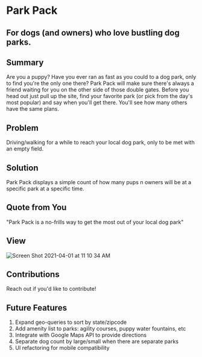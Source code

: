 # Park Pack #

<!-- 
> This material was originally posted [here](http://www.quora.com/What-is-Amazons-approach-to-product-development-and-product-management). It is reproduced here for posterities sake.

There is an approach called "working backwards" that is widely used at Amazon. They work backwards from the customer, rather than starting with an idea for a product and trying to bolt customers onto it. While working backwards can be applied to any specific product decision, using this approach is especially important when developing new products or features.

For new initiatives a product manager typically starts by writing an internal press release announcing the finished product. The target audience for the press release is the new/updated product's customers, which can be retail customers or internal users of a tool or technology. Internal press releases are centered around the customer problem, how current solutions (internal or external) fail, and how the new product will blow away existing solutions.

If the benefits listed don't sound very interesting or exciting to customers, then perhaps they're not (and shouldn't be built). Instead, the product manager should keep iterating on the press release until they've come up with benefits that actually sound like benefits. Iterating on a press release is a lot less expensive than iterating on the product itself (and quicker!).

If the press release is more than a page and a half, it is probably too long. Keep it simple. 3-4 sentences for most paragraphs. Cut out the fat. Don't make it into a spec. You can accompany the press release with a FAQ that answers all of the other business or execution questions so the press release can stay focused on what the customer gets. My rule of thumb is that if the press release is hard to write, then the product is probably going to suck. Keep working at it until the outline for each paragraph flows. 

Oh, and I also like to write press-releases in what I call "Oprah-speak" for mainstream consumer products. Imagine you're sitting on Oprah's couch and have just explained the product to her, and then you listen as she explains it to her audience. That's "Oprah-speak", not "Geek-speak".

Once the project moves into development, the press release can be used as a touchstone; a guiding light. The product team can ask themselves, "Are we building what is in the press release?" If they find they're spending time building things that aren't in the press release (overbuilding), they need to ask themselves why. This keeps product development focused on achieving the customer benefits and not building extraneous stuff that takes longer to build, takes resources to maintain, and doesn't provide real customer benefit (at least not enough to warrant inclusion in the press release).
 -->


## For dogs (and owners) who love bustling dog parks. ##
  
## Summary ##
  Are you a puppy? Have you ever ran as fast as you could to a dog park, only to find you're the only one there?
  Park Pack will make sure there's always a friend waiting for you on the other side of those double gates. Before you head out just pull up the site,
  find your favorite park (or pick from the day's most popular) and say when you'll get there. You'll see how many others have the same plans. 

## Problem ##
  Driving/walking for a while to reach your local dog park, only to be met with an empty field.

## Solution ##
  Park Pack displays a simple count of how many pups n owners will be at a specific park at a specific time.

## Quote from You ##
  "Park Pack is a no-frills way to get the most out of your local dog park"

## View ##
![Screen Shot 2021-04-01 at 11 10 34 AM](https://user-images.githubusercontent.com/38890546/113315237-130c5300-92db-11eb-9b73-166bb4cd6e87.png)

## Contributions ##
Reach out if you'd like to contribute! 

## Future Features ##
1. Expand geo-queries to sort by state/zipcode
2. Add amenity list to parks: agility courses, puppy water fountains, etc
3. Integrate with Google Maps API to provide directions
4. Separate dog count by large/small when there are separate parks
5. UI refactoring for mobile compatibility
